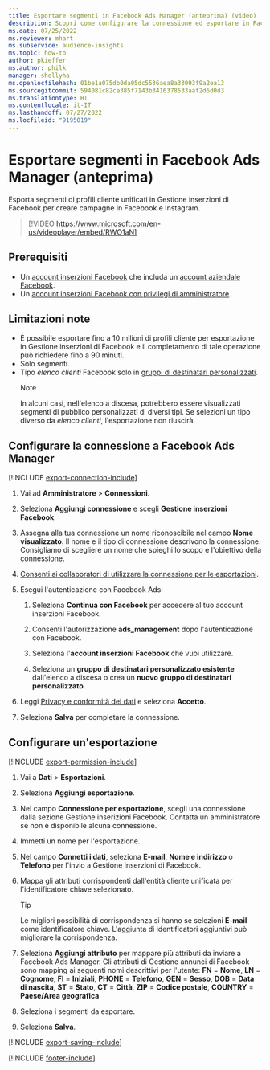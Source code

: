 ```yaml
---
title: Esportare segmenti in Facebook Ads Manager (anteprima) (video)
description: Scopri come configurare la connessione ed esportare in Facebook Ads Manager.
ms.date: 07/25/2022
ms.reviewer: mhart
ms.subservice: audience-insights
ms.topic: how-to
author: pkieffer
ms.author: philk
manager: shellyha
ms.openlocfilehash: 01be1a075db0da05dc5536aea8a33093f9a2ea13
ms.sourcegitcommit: 594081c82ca385f7143b3416378533aaf2d6d0d3
ms.translationtype: HT
ms.contentlocale: it-IT
ms.lasthandoff: 07/27/2022
ms.locfileid: "9195019"
---
```

# <a name="export-segments-to-facebook-ads-manager-preview"></a>Esportare segmenti in Facebook Ads Manager (anteprima)

Esporta segmenti di profili cliente unificati in Gestione inserzioni di Facebook per creare campagne in Facebook e Instagram.

> [!VIDEO https://www.microsoft.com/en-us/videoplayer/embed/RWO1aN]

## <a name="prerequisites"></a>Prerequisiti

- Un [account inserzioni Facebook](https://www.facebook.com/business/learn/lessons/step-by-step-ads-manager-account) che includa un [account aziendale Facebook](https://business.facebook.com/).
- Un [account inserzioni Facebook con privilegi di amministratore](https://www.facebook.com/business/learn/lessons/step-by-step-ads-manager-account).

## <a name="known-limitations"></a>Limitazioni note

- È possibile esportare fino a 10 milioni di profili cliente per esportazione in Gestione inserzioni di Facebook e il completamento di tale operazione può richiedere fino a 90 minuti.
- Solo segmenti.
- Tipo *elenco clienti* Facebook solo in [gruppi di destinatari personalizzati](https://www.facebook.com/business/help/744354708981227?id=2469097953376494).
  > [!NOTE]
  > In alcuni casi, nell'elenco a discesa, potrebbero essere visualizzati segmenti di pubblico personalizzati di diversi tipi. Se selezioni un tipo diverso da *elenco clienti*, l'esportazione non riuscirà.

## <a name="set-up-connection-to-facebook-ads-manager"></a>Configurare la connessione a Facebook Ads Manager

[!INCLUDE [export-connection-include](includes/export-connection-admn.md)]

1. Vai ad **Amministratore** > **Connessioni**.

1. Seleziona **Aggiungi connessione** e scegli **Gestione inserzioni Facebook**.

1. Assegna alla tua connessione un nome riconoscibile nel campo **Nome visualizzato**. Il nome e il tipo di connessione descrivono la connessione. Consigliamo di scegliere un nome che spieghi lo scopo e l'obiettivo della connessione.

1. [Consenti ai collaboratori di utilizzare la connessione per le esportazioni](connections.md#allow-contributors-to-use-a-connection-for-exports).

1. Esegui l'autenticazione con Facebook Ads:

   1. Seleziona **Continua con Facebook** per accedere al tuo account inserzioni Facebook.

   1. Consenti l'autorizzazione **ads_management** dopo l'autenticazione con Facebook.

   1. Seleziona l'**account inserzioni Facebook** che vuoi utilizzare.

   1. Seleziona un **gruppo di destinatari personalizzato esistente** dall'elenco a discesa o crea un **nuovo gruppo di destinatari personalizzato**.

1. Leggi [Privacy e conformità dei dati](connections.md#data-privacy-and-compliance) e seleziona **Accetto**.

1. Seleziona **Salva** per completare la connessione.

## <a name="configure-an-export"></a>Configurare un'esportazione

[!INCLUDE [export-permission-include](includes/export-permission.md)]

1. Vai a **Dati** > **Esportazioni**.

1. Seleziona **Aggiungi esportazione**.

1. Nel campo **Connessione per esportazione**, scegli una connessione dalla sezione Gestione inserizioni Facebook. Contatta un amministratore se non è disponibile alcuna connessione.

1. Immetti un nome per l'esportazione.

1. Nel campo **Connetti i dati**, seleziona **E-mail**, **Nome e indirizzo** o **Telefono** per l'invio a Gestione inserzioni di Facebook.

1. Mappa gli attributi corrispondenti dall'entità cliente unificata per l'identificatore chiave selezionato.
   > [!TIP]
   > Le migliori possibilità di corrispondenza si hanno se selezioni **E-mail** come identificatore chiave. L'aggiunta di identificatori aggiuntivi può migliorare la corrispondenza.

1. Seleziona **Aggiungi attributo** per mappare più attributi da inviare a Facebook Ads Manager. Gli attributi di Gestione annunci di Facebook sono mapping ai seguenti nomi descrittivi per l'utente: **FN** = **Nome**, **LN** = **Cognome**, **FI** = **Iniziali**, **PHONE** = **Telefono**, **GEN** = **Sesso**, **DOB** = **Data di nascita**, **ST** = **Stato**, **CT** = **Città**, **ZIP** = **Codice postale**, **COUNTRY** = **Paese/Area geografica**

1. Seleziona i segmenti da esportare.

1. Seleziona **Salva**.

[!INCLUDE [export-saving-include](includes/export-saving.md)]

[!INCLUDE [footer-include](includes/footer-banner.md)]
